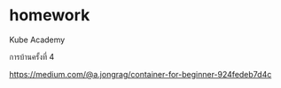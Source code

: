 # homework
Kube Academy

การบ้านครั้งที่ 4

https://medium.com/@a.jongrag/container-for-beginner-924fedeb7d4c

